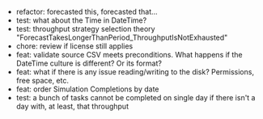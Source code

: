 - refactor: forecasted this, forecasted that...
- test: what about the Time in DateTime?
- test: throughput strategy selection theory "ForecastTakesLongerThanPeriod_ThroughputIsNotExhausted"
- chore: review if license still applies
- feat: validate source CSV meets preconditions. What happens if the DateTime culture is different? Or its format?
- feat: what if there is any issue reading/writing to the disk? Permissions, free space, etc.
- feat: order Simulation Completions by date 
- test: a bunch of tasks cannot be completed on single day if there isn't a day with, at least, that throughput